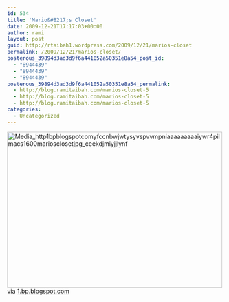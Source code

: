 ```yaml
---
id: 534
title: 'Mario&#8217;s Closet'
date: 2009-12-21T17:17:03+00:00
author: rami
layout: post
guid: http://rtaibah1.wordpress.com/2009/12/21/marios-closet
permalink: /2009/12/21/marios-closet/
posterous_39894d3ad3d9f6a441052a50351e8a54_post_id:
  - "8944439"
  - "8944439"
  - "8944439"
posterous_39894d3ad3d9f6a441052a50351e8a54_permalink:
  - http://blog.ramitaibah.com/marios-closet-5
  - http://blog.ramitaibah.com/marios-closet-5
  - http://blog.ramitaibah.com/marios-closet-5
categories:
  - Uncategorized
---
```

<div class="posterous_bookmarklet_entry">
  <div class='p_embed p_image_embed'>
    <a href="http://139.59.20.41/wp-content/uploads/2011/12/media_http1bpblogspotcomyfccnbwjwtysyvspvvmpniaaaaaaaaaiywr4pilmacs1600mariosclosetjpg_ceekdjmiyjjlynf-scaled1000.jpg"><img alt="Media_http1bpblogspotcomyfccnbwjwtysyvspvvmpniaaaaaaaaaiywr4pilmacs1600mariosclosetjpg_ceekdjmiyjjlynf" height="362" src="http://139.59.20.41/wp-content/uploads/2011/12/media_http1bpblogspotcomyfccnbwjwtysyvspvvmpniaaaaaaaaaiywr4pilmacs1600mariosclosetjpg_ceekdjmiyjjlynf-scaled1000.jpg?w=300" width="500" /></a>
  </div>
  
  <div class="posterous_quote_citation">
    via <a href="http://1.bp.blogspot.com/_YFccnbWJWtY/SyvSPVvmPNI/AAAAAAAAAiY/WR4PI--LMac/s1600-h/marioscloset.jpg">1.bp.blogspot.com</a>
  </div></p>
</div>